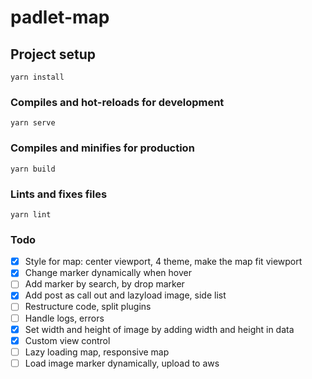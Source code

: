 # padlet-map

## Project setup

```
yarn install
```

### Compiles and hot-reloads for development

```
yarn serve
```

### Compiles and minifies for production

```
yarn build
```

### Lints and fixes files

```
yarn lint
```

### Todo

- [x] Style for map: center viewport, 4 theme, make the map fit viewport
- [x] Change marker dynamically when hover
- [ ] Add marker by search, by drop marker
- [x] Add post as call out and lazyload image, side list
- [ ] Restructure code, split plugins
- [ ] Handle logs, errors
- [x] Set width and height of image by adding width and height in data
- [x] Custom view control
- [ ] Lazy loading map, responsive map
- [ ] Load image marker dynamically, upload to aws
